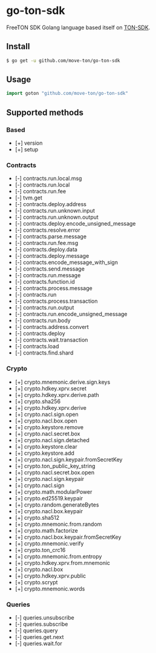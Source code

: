 # go-ton-sdk

FreeTON SDK Golang language based itself on [TON-SDK](https://github.com/tonlabs/TON-SDK).

## Install
```sh
$ go get -u github.com/move-ton/go-ton-sdk
```
## Usage
```go
import goton "github.com/move-ton/go-ton-sdk"
```
## Supported methods
### Based
- [+]	version
- [+]	setup

### Contracts
- [-]	contracts.run.local.msg
- [-]	contracts.run.local
- [-]	contracts.run.fee
- [-]	tvm.get
- [-]	contracts.deploy.address
- [-]	contracts.run.unknown.input
- [-]	contracts.run.unknown.output
- [-]	contracts.deploy.encode_unsigned_message
- [-]	contracts.resolve.error
- [-]	contracts.parse.message
- [-]	contracts.run.fee.msg
- [-]	contracts.deploy.data
- [-]	contracts.deploy.message
- [-]	contracts.encode_message_with_sign
- [-]	contracts.send.message
- [-]	contracts.run.message
- [-]	contracts.function.id
- [-]	contracts.process.message
- [-]	contracts.run
- [-]	contracts.process.transaction
- [-]	contracts.run.output
- [-]	contracts.run.encode_unsigned_message
- [-]	contracts.run.body
- [-]	contracts.address.convert
- [-]	contracts.deploy
- [-]	contracts.wait.transaction
- [-]	contracts.load
- [-]	contracts.find.shard

### Crypto
- [+]	crypto.mnemonic.derive.sign.keys
- [+]	crypto.hdkey.xprv.secret
- [+]	crypto.hdkey.xprv.derive.path
- [+]	crypto.sha256
- [+]	crypto.hdkey.xprv.derive
- [+]	crypto.nacl.sign.open
- [+]	crypto.nacl.box.open
- [+]	crypto.keystore.remove
- [+]	crypto.nacl.secret.box
- [+]	crypto.nacl.sign.detached
- [+]	crypto.keystore.clear
- [+]	crypto.keystore.add
- [+]	crypto.nacl.sign.keypair.fromSecretKey
- [+]	crypto.ton_public_key_string
- [+]	crypto.nacl.secret.box.open
- [+]	crypto.nacl.sign.keypair
- [+]	crypto.nacl.sign
- [+]	crypto.math.modularPower
- [+]	crypto.ed25519.keypair
- [+]	crypto.random.generateBytes
- [+]	crypto.nacl.box.keypair
- [+]	crypto.sha512
- [+]	crypto.mnemonic.from.random
- [+]	crypto.math.factorize
- [+]	crypto.nacl.box.keypair.fromSecretKey
- [+]	crypto.mnemonic.verify
- [+]	crypto.ton_crc16
- [+]	crypto.mnemonic.from.entropy
- [+]	crypto.hdkey.xprv.from.mnemonic
- [+]	crypto.nacl.box
- [+]	crypto.hdkey.xprv.public
- [+]	crypto.scrypt
- [+]	crypto.mnemonic.words

### Queries
- [-]	queries.unsubscribe
- [-]	queries.subscribe
- [-]	queries.query
- [-]	queries.get.next
- [-]	queries.wait.for
